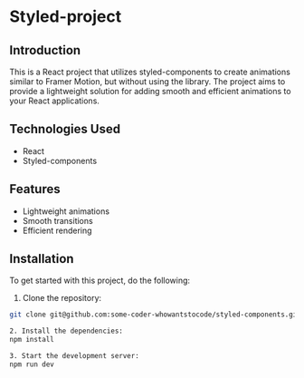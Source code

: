 # Styled-project

## Introduction

This is a React project that utilizes styled-components to create animations similar to Framer Motion, but without using the library. The project aims to provide a lightweight solution for adding smooth and efficient animations to your React applications.

## Technologies Used

- React
- Styled-components

## Features

- Lightweight animations
- Smooth transitions
- Efficient rendering

## Installation

To get started with this project, do the following:

1. Clone the repository:

```bash
git clone git@github.com:some-coder-whowantstocode/styled-components.git

2. Install the dependencies:
npm install

3. Start the development server:
npm run dev
